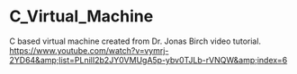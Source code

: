 # C_Virtual_Machine
C based virtual machine created from Dr. Jonas Birch video tutorial. https://www.youtube.com/watch?v=vymrj-2YD64&amp;list=PLnilI2b2JY0VMUgA5p-ybv0TJLb-rVNQW&amp;index=6
